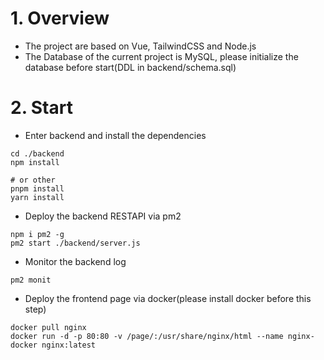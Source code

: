 # 1. Overview

-   The project are based on Vue, TailwindCSS and Node.js
-   The Database of the current project is MySQL, please initialize the database before start(DDL in backend/schema.sql)

# 2. Start

-   Enter backend and install the dependencies

```shell
cd ./backend
npm install

# or other
pnpm install
yarn install
```

-   Deploy the backend RESTAPI via pm2

```shell
npm i pm2 -g
pm2 start ./backend/server.js
```

-   Monitor the backend log

```shell
pm2 monit
```

-   Deploy the frontend page via docker(please install docker before this step)

```shell
docker pull nginx
docker run -d -p 80:80 -v /page/:/usr/share/nginx/html --name nginx-docker nginx:latest
```
